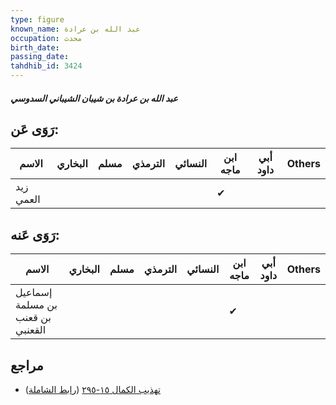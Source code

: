 ```yaml
---
type: figure
known_name: عبد الله بن عرادة
occupation: محدث
birth_date:
passing_date:
tahdhib_id: 3424
---
```

##### عبد الله بن عرادة بن شيبان الشيباني السدوسي

## رَوَى عَن:
| الاسم     | البخاري | مسلم | الترمذي | النسائي | ابن ماجه | أبي داود | Others |
| --------- | ------- | ---- | ------- | ------- | -------- | -------- | ------ |
| زيد العمي |         |      |         |         | ✔        |          |        |
## رَوَى عَنه:
| الاسم                            | البخاري | مسلم | الترمذي | النسائي | ابن ماجه | أبي داود | Others |
| -------------------------------- | ------- | ---- | ------- | ------- | -------- | -------- | ------ |
| إسماعيل بن مسلمة بن قعنب القعنبي |         |      |         |         | ✔        |          |        |
## مراجع
- [تهذيب الكمال ١٥-٢٩٥](obsidian://open?vault=Tahdhib-al-Kamal&file=Figures/٣٤٢٤-عبد%20الله%20بن%20عرادة%20بن%20شيبان%20الشيباني%20السدوسي) ([رابط الشاملة](https://shamela.ws/book/3722/7779))
